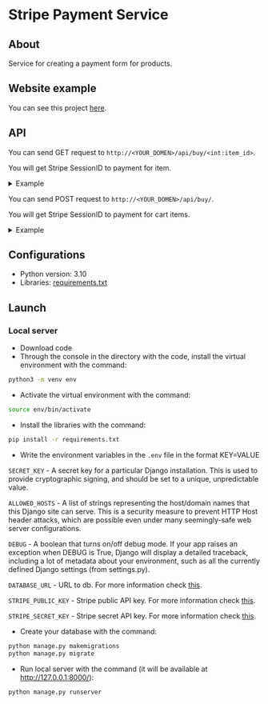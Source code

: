 # Stripe Payment Service

## About

Service for creating a payment form for products.

## Website example

You can see this project [here]().

## API

You can send GET request to `http://<YOUR_DOMEN>/api/buy/<int:item_id>`.

You will get Stripe SessionID to payment for item.

<details>
  <summary>Example</summary>

#### Request
`http://127.0.0.1:8000/api/buy/<int:item_id>`

#### Response
```json
{"sessionId": "cs_test_a1eqvWY7lQpQ7TjbRIt5TY6nAj4X5VE1cdEvKARktYr1nQuZrSw2Iiqzu3"}
```
</details>

You can send POST request to `http://<YOUR_DOMEN>/api/buy/`.

You will get Stripe SessionID to payment for cart items.

<details>
  <summary>Example</summary>

#### Request
`http://127.0.0.1:8000/api/buy/`

Headers:
```
'Content-type': 'application/json; charset=UTF-8',
'X-CSRFToken': '{{csrf_token}}'
```

Body:
```json
{
    "id": 2,
    "img": "/media/Mentos-Mint.jpg",
    "name": "Ментос",
    "price": "50",
    "quantity": 1
}

# Also can include
    "customer_firstname": "User",
    "customer_lastname": "Customer",
    "customer_address": "Somewhere",
    "customer_promocode": "Undefined",
```

#### Response
```json
{"sessionId": "cs_test_a1eqvWY7lQpQ7TjbRIt5TY6nAj4X5VE1cdEvKARktYr1nQuZrSw2Iiqzu3"}
```
</details>

## Configurations

* Python version: 3.10
* Libraries: [requirements.txt](https://github.com/etokosmo/foodplan/blob/main/requirements.txt)

## Launch

### Local server

- Download code
- Through the console in the directory with the code, install the virtual environment with the command:
```bash
python3 -m venv env
```

- Activate the virtual environment with the command:
```bash
source env/bin/activate
```

- Install the libraries with the command:
```bash
pip install -r requirements.txt
```

- Write the environment variables in the `.env` file in the format KEY=VALUE

`SECRET_KEY` - A secret key for a particular Django installation. This is used to provide cryptographic signing, and should be set to a unique, unpredictable value.

`ALLOWED_HOSTS` - A list of strings representing the host/domain names that this Django site can serve. This is a security measure to prevent HTTP Host header attacks, which are possible even under many seemingly-safe web server configurations.

`DEBUG` - A boolean that turns on/off debug mode. If your app raises an exception when DEBUG is True, Django will display a detailed traceback, including a lot of metadata about your environment, such as all the currently defined Django settings (from settings.py).

`DATABASE_URL` - URL to db. For more information check [this](https://github.com/jazzband/dj-database-url).

`STRIPE_PUBLIC_KEY` - Stripe public API key. For more information check [this](https://stripe.com/docs/keys).

`STRIPE_SECRET_KEY` - Stripe secret API key. For more information check [this](https://stripe.com/docs/keys).

- Create your database with the command:
```bash
python manage.py makemigrations
python manage.py migrate
```

- Run local server with the command (it will be available at http://127.0.0.1:8000/):
```bash
python manage.py runserver
```
